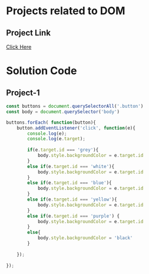 # Projects related to DOM

## Project Link
[Click Here](https://stackblitz.com/dom-project-chaiaurcode?file=index.html)

# Solution Code 


## Project-1

```javascript
const buttons = document.querySelectorAll('.button')
const body = document.querySelector('body')

buttons.forEach( function(button){
    button.addEventListener('click', function(e){
        console.log(e);
        console.log(e.target);
        
        if(e.target.id === 'grey'){
            body.style.backgroundColor = e.target.id
        }
        else if(e.target.id === 'white'){
            body.style.backgroundColor = e.target.id
        }
        else if(e.target.id === 'blue'){
            body.style.backgroundColor = e.target.id
        }
        else if(e.target.id === 'yellow'){
            body.style.backgroundColor = e.target.id
        }
        else if(e.target.id === 'purple') {
            body.style.backgroundColor = e.target.id
        }
        else{
            body.style.backgroundColor = 'black'
        }
        
    });
    
});



```